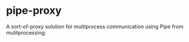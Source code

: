 # pipe-proxy
A sort-of-proxy solution for multiprocess communication using Pipe from mulitprocessing. 
